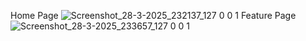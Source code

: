 Home Page
![Screenshot_28-3-2025_232137_127 0 0 1](https://github.com/user-attachments/assets/7f4f31e5-51d8-48ce-ac2e-249c46361180)
Feature Page
![Screenshot_28-3-2025_233657_127 0 0 1](https://github.com/user-attachments/assets/c24e87fc-22c8-4a57-8a05-7dc7efc04ea6)
